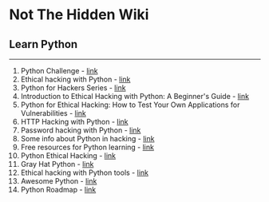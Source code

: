 # Not The Hidden Wiki

## Learn Python
-----

1. Python Challenge - [link](https://www.hackerrank.com/domains/python)
2. Ethical hacking with Python - [link](https://www.geeksforgeeks.org/ethical-hacking-with-python/)
3. Python for Hackers Series - [link](https://medium.com/@agapehearts/python-series-for-hacker-1-f61f316350f8)
4. Introduction to Ethical Hacking with Python: A Beginner's Guide - [link](https://hotcerts.medium.com/introduction-to-ethical-hacking-with-python-a-beginners-guide-a3c314d35cd)
5. Python for Ethical Hacking: How to Test Your Own Applications for Vulnerabilities - [link](https://medium.com/@danielbuilescu/python-for-ethical-hacking-how-to-test-your-own-applications-for-vulnerabilities-62ff349faff4)
6. HTTP Hacking with Python - [link](https://samsclass.info/124/proj14/VPhttp.htm)
7. Password hacking with Python - [link](https://antonputra.com/python/hack-a-password-in-python/#crack-passwords-in-database)
8. Some info about Python in hacking - [link](https://resources.infosecinstitute.com/topics/hacking/writing-hacking-tools-with-python-part-1/)
9. Free resources for Python learning - [link](https://analyticsindiamag.com/8-free-resources-to-learn-ethical-hacking-with-python/)
10. Python Ethical Hacking - [link](https://elhacker.info/manuales/Lenguajes%20de%20Programacion/Python/Beginning%20Ethical%20Hacking%20with%20Python.pdf)
11. Gray Hat Python - [link](https://repo.zenk-security.com/Magazine%20E-book/Gray%20Hat%20Python%20-%20Python%20Programming%20for%20Hackers%20and%20Reverse%20Engineers%20(2009).pdf)
12. Ethical hacking with Python tools - [link](https://ep2016.europython.eu/media/conference/slides/ethical-hacking-with-python-tools.pdf)
13. Awesome Python - [link](https://github.com/vinta/awesome-python)
14. Python Roadmap - [link](https://roadmap.sh/python)